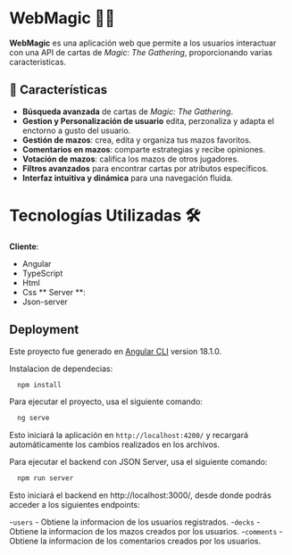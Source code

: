 
# WebMagic 🧙‍♂️  

**WebMagic** es una aplicación web que permite a los usuarios interactuar con una API de cartas de *Magic: The Gathering*, proporcionando varias caracteristicas.  

## 🚀 Características  
- **Búsqueda avanzada** de cartas de *Magic: The Gathering*.  
- **Gestion y Personalización de usuario** edita, perzonaliza y adapta el enctorno a gusto del usuario.  
- **Gestión de mazos**: crea, edita y organiza tus mazos favoritos.  
- **Comentarios en mazos**: comparte estrategias y recibe opiniones.  
- **Votación de mazos**: califica los mazos de otros jugadores.  
- **Filtros avanzados** para encontrar cartas por atributos específicos.  
- **Interfaz intuitiva y dinámica** para una navegación fluida.  

# Tecnologías Utilizadas 🛠️
**Cliente**: 
- Angular
- TypeScript
- Html
- Css
** Server **:
- Json-server

## Deployment

Este proyecto fue generado en [Angular CLI](https://github.com/angular/angular-cli) version 18.1.0.

Instalacion de dependecias:

```bash
  npm install
```

Para ejecutar el proyecto, usa el siguiente comando:

```bash
  ng serve
```

Esto iniciará la aplicación en `http://localhost:4200/` y recargará automáticamente los cambios realizados en los archivos.

Para ejecutar el backend con JSON Server, usa el siguiente comando:

```bash
  npm run server
```

Esto iniciará el backend en http://localhost:3000/, desde donde podrás acceder a los siguientes endpoints:

-`users` - Obtiene la informacion de los usuarios registrados.
-`decks` - Obtiene la informacion de los mazos creados por los usuarios.
-`comments` - Obtiene la informacion de los comentarios creados por los usuarios.



